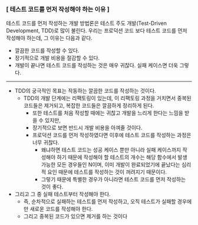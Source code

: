 ### [ 테스트 코드를 먼저 작성해야 하는 이유 ]
테스트 코드를 먼저 작성하는 개발 방법론은 테스트 주도 개발(Test-Driven Development, TDD)로 많이 불린다. 우리는 프로덕션 코드 보다 테스트 코드를 먼저 작성해야 하는데, 그 이유는 다음과 같다.

- 깔끔한 코드를 작성할 수 있다.
- 장기적으로 개발 비용을 절감할 수 있다.
- 개발이 끝나면 테스트 코드를 작성하는 것은 매우 귀찮다. 실패 케이스면 더욱 그렇다.

________________
- TDD의 궁극적인 목표는 작동하는 깔끔한 코드를 작성하는 것이다.
  - TDD의 개발 단계에는 리팩토링이 있는데, 이 리팩토링 과정을 거치면서 중복된 코드들은 제거되고, 복잡한 코드들은 깔끔하게 정리하게 된다. 
    - 또한 테스트를 처음 작성할 때에는 귀찮고 개발을 느리게 한다는 느낌을 받을 수 있지만, 
    - 장기적으로 보면 반드시 개발 비용을 아껴줄 것이다.
    - 프로덕션 코드를 먼저 작성하였다면 이후에 테스트 코드를 작성하는 과정은 너무 귀찮다.
       - 왜냐하면 테스트 코드는 성공 케이스 뿐만 아니라 실패 케이스까지 작성해야 하기 때문에 작성해야 할 테스트의 개수는 해당 함수에서 발생가능한 모든 경우들인 N이며, 이미 개발이 완료되었기에 끝났다는 심리적 요인 때문에 테스트를 작성하는 것이 꺼려지기 때문이다. 
      - 그렇기 때문에 특별한 경우가 아니라면 테스트 코드를 먼저 작성하는 것이 좋다.
- 그리고 그 중 실패 테스트부터 작성해야 한다.
    - 즉, 순차적으로 실패하는 테스트를 먼저 작성하고, 오직 테스트가 실패할 경우에만 새로운 코드를 작성해야 한다.
    - 그리고 중복된 코드가 있으면 제거를 하는 것이다
